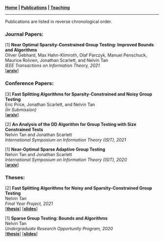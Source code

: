 **[Home](./) \| [Publications](./publications.html) \| [Teaching](./teaching.html)**

---

Publications are listed in reverse chronological order. 

### Journal Papers:

[1] **Near Optimal Sparsity-Constrained Group Testing: Improved Bounds and Algorithms** \
Oliver Gebhard, Max Hahn-Klimroth, Olaf Parczyk, Manuel Penschuck, Maurice Rolvien, Jonathan Scarlett, and Nelvin Tan \
_IEEE Transactions on Information Theory, 2021_ \
\[[**arxiv**](https://arxiv.org/abs/2004.11860)\]

### Conference Papers:

[3] **Fast Splitting Algorithms for Sparsity-Constrained and Noisy Group Testing** \
Eric Price, Jonathan Scarlett, and Nelvin Tan \
_(In Submission)_ \
\[[**arxiv**](https://arxiv.org/abs/2106.00308)\]

[2] **An Analysis of the DD Algorithm for Group Testing with Size Constrained Tests** \
Nelvin Tan and Jonathan Scarlett \
_International Symposium on Information Theory (ISIT), 2021_

[1] **Near-Optimal Sparse Adaptive Group Testing** \
Nelvin Tan and Jonathan Scarlett \
_International Symposium on Information Theory (ISIT), 2020_ \
\[[**arxiv**](https://arxiv.org/abs/2004.03119v1)\]

### Theses:

[2] **Fast Splitting Algorithms for Noisy and Sparsity-Constrained Group Testing** \
Nelvin Tan \
_Final Year Project, 2021_ \
\[[**thesis**](http://nelvintan.github.io/files/FYP_Final_Report.pdf)\] \[[**slides**](http://nelvintan.github.io/files/FYP_Slides.pdf)\]

[1] **Sparse Group Testing: Bounds and Algorithms** \
Nelvin Tan \
_Undergraduate Research Opportunity Program, 2020_ \
\[[**thesis**](http://nelvintan.github.io/files/UROP_Final_Report.pdf)\] \[[**slides**](http://nelvintan.github.io/files/UROP_Slides.pdf)\]
